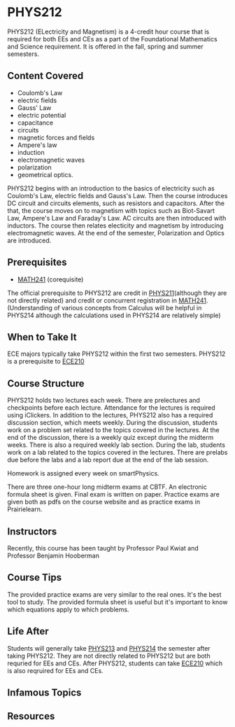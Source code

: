 # PHYS212

PHYS212 (ELectricity and Magnetism) is a 4-credit hour course that is required for both EEs and CEs as a part of the Foundational Mathematics and Science requirement. It is offered in the fall, spring and summer semesters.

## Content Covered

- Coulomb's Law
- electric fields
- Gauss' Law
- electric potential
- capacitance
- circuits
- magnetic forces and fields
- Ampere's law
- induction
- electromagnetic waves
- polarization
- geometrical optics.
  
PHYS212 begins with an introduction to the basics of electricity such as Coulomb's Law, electric fields and Gauss's Law. Then the course introduces DC circuit and circuits elements, such as resistors and capacitors. After the that, the course moves on to magnetism with topics such as Biot-Savart Law, Ampere's Law and Faraday's Law. AC circuits are then introduced with inductors. The course then relates electicity and magnetism by introducing electromagnetic waves. At the end of the semester, Polarization and Optics are introduced.

## Prerequisites

- [MATH241](MATH241.md) (corequisite)

The official prerequisite to PHYS212 are credit in [PHYS211](PHYS211.md)(although they are not directly related) and credit or concurrent registration in [MATH241](MATH241.md). (Understanding of various concepts from Calculus will be helpful in PHYS214 although the calculations used in PHYS214 are relatively simple) 

## When to Take It

ECE majors typically take PHYS212 within the first two semesters. PHYS212 is a prerequisite to [ECE210](ECE210.md)

## Course Structure

PHYS212 holds two lectures each week. There are prelectures and checkpoints before each lecture. Attendance for the lectures is required using iClickers. In addition to the lectures, PHYS212 also has a required discussion section, which meets weekly. During the discussion, students work on a problem set related to the topics covered in the lectures. At the end of the discussion, there is a weekly quiz except during the midterm weeks. There is also a required weekly lab section. During the lab, students work on a lab related to the topics covered in the lectures. There are prelabs due before the labs and a lab report due at the end of the lab session.

Homework is assigned every week on smartPhysics.  

There are three one-hour long midterm exams at CBTF. An electronic formula sheet is given. Final exam is written on paper. Practice exams are given both as pdfs on the course website and as practice exams in Prairielearn. 

## Instructors

Recently, this course has been taught by Professor Paul Kwiat and Professor Benjamin Hooberman

## Course Tips

The provided practice exams are very similar to the real ones. It's the best tool to study. The provided formula sheet is useful but it's important to know which equations apply to which problems. 

## Life After

Students will generally take [PHYS213](PHYS213.md) and [PHYS214](PHYS214.md) the semester after taking PHYS212. They are not directly related to PHYS212 but are both requried for EEs and CEs. After PHYS212, students can take [ECE210](ECE210.md) which is also reqruired for EEs and CEs. 

## Infamous Topics



## Resources

